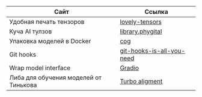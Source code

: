 | Сайт | Ссылка |
| ------ | ------ |
|Удобная печать тензоров|[lovely-tensors](https://github.com/xl0/lovely-tensors)
|Куча AI тулзов|[library.phygital](https://library.phygital.plus/?ref=producthunt)
|Упаковка моделей в Docker|[cog](https://github.com/replicate/cog)
|Git hooks|[git-hooks-is-all-you-need](https://github.com/dayyass/git-hooks-is-all-you-need)
|Wrap model interface|[Gradio](https://www.gradio.app/)
|Либа для обучения моделей от Тинькова|[Turbo aligment](https://github.com/turbo-llm/turbo-alignment)|
